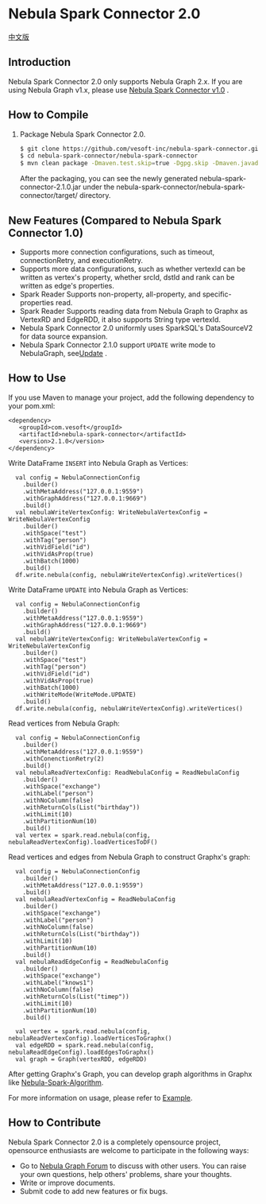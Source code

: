 # Nebula Spark Connector 2.0
[中文版](https://github.com/vesoft-inc/nebula-spark-connector/blob/v2.1/README_CN.md)

## Introduction

Nebula Spark Connector 2.0 only supports Nebula Graph 2.x. If you are using Nebula Graph v1.x, please use [Nebula Spark Connector v1.0](https://github.com/vesoft-inc/nebula-java/tree/v1.0/tools/nebula-spark) .

## How to Compile

1. Package Nebula Spark Connector 2.0.

    ```bash
    $ git clone https://github.com/vesoft-inc/nebula-spark-connector.git
    $ cd nebula-spark-connector/nebula-spark-connector
    $ mvn clean package -Dmaven.test.skip=true -Dgpg.skip -Dmaven.javadoc.skip=true
    ```

    After the packaging, you can see the newly generated nebula-spark-connector-2.1.0.jar under the nebula-spark-connector/nebula-spark-connector/target/ directory.

## New Features (Compared to Nebula Spark Connector 1.0)
* Supports more connection configurations, such as timeout, connectionRetry, and executionRetry.
* Supports more data configurations, such as whether vertexId can be written as vertex's property, whether srcId, dstId and rank can be written as edge's properties.
* Spark Reader Supports non-property, all-property, and specific-properties read.
* Spark Reader Supports reading data from Nebula Graph to Graphx as VertexRD and EdgeRDD, it also supports String type vertexId.
* Nebula Spark Connector 2.0 uniformly uses SparkSQL's DataSourceV2 for data source expansion.
* Nebula Spark Connector 2.1.0 support `UPDATE` write mode to NebulaGraph, see[Update](https://docs.nebula-graph.io/2.0.1/3.ngql-guide/12.vertex-statements/2.update-vertex/) .

## How to Use
  If you use Maven to manage your project, add the following dependency to your pom.xml:
  ```
  <dependency>
     <groupId>com.vesoft</groupId>
     <artifactId>nebula-spark-connector</artifactId>
     <version>2.1.0</version>
  </dependency>
  ```

  Write DataFrame `INSERT` into Nebula Graph as Vertices:
  ```
    val config = NebulaConnectionConfig
      .builder()
      .withMetaAddress("127.0.0.1:9559")
      .withGraphAddress("127.0.0.1:9669")
      .build()
    val nebulaWriteVertexConfig: WriteNebulaVertexConfig = WriteNebulaVertexConfig
      .builder()
      .withSpace("test")
      .withTag("person")
      .withVidField("id")
      .withVidAsProp(true)
      .withBatch(1000)
      .build()
    df.write.nebula(config, nebulaWriteVertexConfig).writeVertices()
  ```
  Write DataFrame `UPDATE` into Nebula Graph as Vertices:
  ```
    val config = NebulaConnectionConfig
      .builder()
      .withMetaAddress("127.0.0.1:9559")
      .withGraphAddress("127.0.0.1:9669")
      .build()
    val nebulaWriteVertexConfig: WriteNebulaVertexConfig = WriteNebulaVertexConfig
      .builder()
      .withSpace("test")
      .withTag("person")
      .withVidField("id")
      .withVidAsProp(true)
      .withBatch(1000)
      .withWriteMode(WriteMode.UPDATE)
      .build()
    df.write.nebula(config, nebulaWriteVertexConfig).writeVertices()
  ```
  Read vertices from Nebula Graph: 
  ```
    val config = NebulaConnectionConfig
      .builder()
      .withMetaAddress("127.0.0.1:9559")
      .withConenctionRetry(2)
      .build()
    val nebulaReadVertexConfig: ReadNebulaConfig = ReadNebulaConfig
      .builder()
      .withSpace("exchange")
      .withLabel("person")
      .withNoColumn(false)
      .withReturnCols(List("birthday"))
      .withLimit(10)
      .withPartitionNum(10)
      .build()
    val vertex = spark.read.nebula(config, nebulaReadVertexConfig).loadVerticesToDF()
  ```

  Read vertices and edges from Nebula Graph to construct Graphx's graph:
  ```
    val config = NebulaConnectionConfig
      .builder()
      .withMetaAddress("127.0.0.1:9559")
      .build()
    val nebulaReadVertexConfig = ReadNebulaConfig
      .builder()
      .withSpace("exchange")
      .withLabel("person")
      .withNoColumn(false)
      .withReturnCols(List("birthday"))
      .withLimit(10)
      .withPartitionNum(10)
      .build()
    val nebulaReadEdgeConfig = ReadNebulaConfig
      .builder()
      .withSpace("exchange")
      .withLabel("knows1")
      .withNoColumn(false)
      .withReturnCols(List("timep"))
      .withLimit(10)
      .withPartitionNum(10)
      .build()

    val vertex = spark.read.nebula(config, nebulaReadVertexConfig).loadVerticesToGraphx()
    val edgeRDD = spark.read.nebula(config, nebulaReadEdgeConfig).loadEdgesToGraphx()
    val graph = Graph(vertexRDD, edgeRDD)
  ```


  After getting Graphx's Graph, you can develop graph algorithms in Graphx like [Nebula-Spark-Algorithm](https://github.com/vesoft-inc/nebula-java/tree/v1.0/tools/nebula-algorithm).

For more information on usage, please refer to [Example](https://github.com/vesoft-inc/nebula-spark-connector/tree/master/example/src/main/scala/com/vesoft/nebula/examples/connector).

## How to Contribute

Nebula Spark Connector 2.0 is a completely opensource project, opensource enthusiasts are welcome to participate in the following ways:

- Go to [Nebula Graph Forum](https://discuss.nebula-graph.com.cn/ "go to“Nebula Graph Forum") to discuss with other users. You can raise your own questions, help others' problems, share your thoughts.
- Write or improve documents.
- Submit code to add new features or fix bugs.
